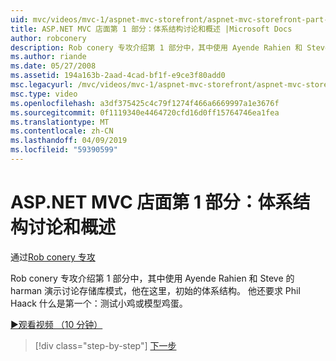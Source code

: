 ```yaml
---
uid: mvc/videos/mvc-1/aspnet-mvc-storefront/aspnet-mvc-storefront-part-1-architectural-discussion-and-overview
title: ASP.NET MVC 店面第 1 部分：体系结构讨论和概述 |Microsoft Docs
author: robconery
description: Rob conery 专攻介绍第 1 部分中，其中使用 Ayende Rahien 和 Steve 的 harman 演示讨论存储库模式，他在这里，初始的体系结构。 他还要求 Phil...
ms.author: riande
ms.date: 05/27/2008
ms.assetid: 194a163b-2aad-4cad-bf1f-e9ce3f80add0
msc.legacyurl: /mvc/videos/mvc-1/aspnet-mvc-storefront/aspnet-mvc-storefront-part-1-architectural-discussion-and-overview
msc.type: video
ms.openlocfilehash: a3df375425c4c79f1274f466a6669997a1e3676f
ms.sourcegitcommit: 0f1119340e4464720cfd16d0ff15764746ea1fea
ms.translationtype: MT
ms.contentlocale: zh-CN
ms.lasthandoff: 04/09/2019
ms.locfileid: "59390599"
---
```

# <a name="aspnet-mvc-storefront-part-1-architectural-discussion-and-overview"></a>ASP.NET MVC 店面第 1 部分：体系结构讨论和概述

通过[Rob conery 专攻](https://github.com/robconery)

Rob conery 专攻介绍第 1 部分中，其中使用 Ayende Rahien 和 Steve 的 harman 演示讨论存储库模式，他在这里，初始的体系结构。 他还要求 Phil Haack 什么是第一个：测试小鸡或模型鸡蛋。

[&#9654;观看视频 （10 分钟）](https://channel9.msdn.com/Blogs/ASP-NET-Site-Videos/aspnet-mvc-storefront-part-1-architectural-discussion-and-overview)

> [!div class="step-by-step"]
> [下一步](aspnet-mvc-storefront-part-2-the-repository-pattern.md)
